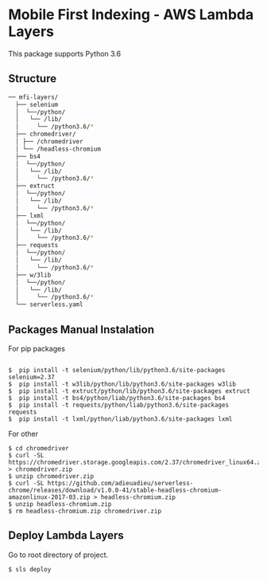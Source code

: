 # Mobile First Indexing - AWS Lambda Layers

This package supports Python 3.6
 
## Structure

```bash
── mfi-layers/
  ├── selenium
  │  └──/python/
  │   └── /lib/
  │     └── /python3.6/*
  ├── chromedriver/
  │ ├── /chromedriver
  │ └── /headless-chromium
  ├── bs4
  │  └──/python/
  │   └── /lib/
  │     └── /python3.6/*
  ├── extruct
  │  └──/python/
  │   └── /lib/
  │     └── /python3.6/*
  ├── lxml
  │  └──/python/
  │   └── /lib/
  │     └── /python3.6/*
  ├── requests
  │  └──/python/
  │   └── /lib/
  │     └── /python3.6/*
  ├── w/3lib
  │  └──/python/
  │   └── /lib/
  │     └── /python3.6/*
  └── serverless.yaml
```

## Packages Manual Instalation

For pip packages

```shell script

$  pip install -t selenium/python/lib/python3.6/site-packages selenium=2.37
$  pip install -t w3lib/python/lib/python3.6/site-packages w3lib
$  pip install -t extruct/python/lib/python3.6/site-packages extruct
$  pip install -t bs4/python/liab/python3.6/site-packages bs4
$  pip install -t requests/python/liab/python3.6/site-packages requests
$  pip install -t lxml/python/liab/python3.6/site-packages lxml
```

For other
```
$ cd chromedriver
$ curl -SL https://chromedriver.storage.googleapis.com/2.37/chromedriver_linux64.zip > chromedriver.zip
$ unzip chromedriver.zip
$ curl -SL https://github.com/adieuadieu/serverless-chrome/releases/download/v1.0.0-41/stable-headless-chromium-amazonlinux-2017-03.zip > headless-chromium.zip
$ unzip headless-chromium.zip
$ rm headless-chromium.zip chromedriver.zip
```

## Deploy Lambda Layers
Go to root directory of project.
```bash
$ sls deploy
```

